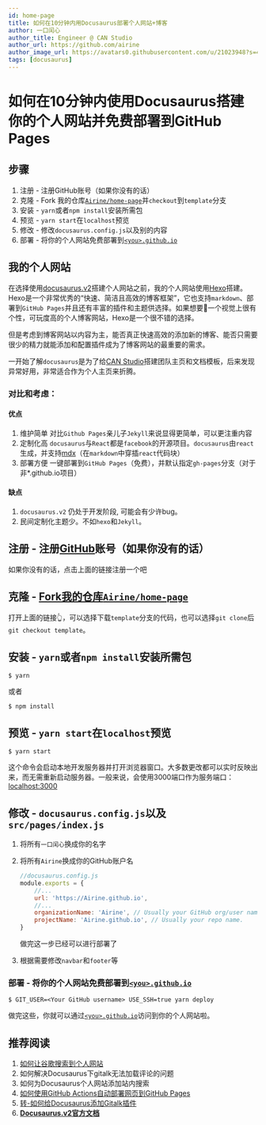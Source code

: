 ```yaml
---
id: home-page
title: 如何在10分钟内用Docusaurus部署个人网站+博客
author: 一口闰心
author_title: Engineer @ CAN Studio
author_url: https://github.com/airine
author_image_url: https://avatars0.githubusercontent.com/u/21023948?s=400&u=e58fbc5dd11690f1bfa846950fd988017a24de81&v=4
tags: [docusaurus]
---
```


# 如何在10分钟内使用Docusaurus搭建你的个人网站并免费部署到GitHub Pages

## 步骤

1. 注册 - 注册GitHub账号（如果你没有的话）
2. 克隆 - Fork 我的仓库[`Airine/home-page`](https://github.com/airine/home-page)并`checkout`到`template`分支
3. 安装 - `yarn`或者`npm install`安装所需包
4. 预览 - `yarn start`在`localhost`预览
5. 修改 - 修改`docusaurus.config.js`以及别的内容
6. 部署 - 将你的个人网站免费部署到[`<you>.github.io`](https://blog.aaron-xin.tech/)

<!--truncate-->

## 我的个人网站

在选择使用[docusaurus.v2](https://v2.docusaurus.io/)搭建个人网站之前，我的个人网站使用[Hexo](https://hexo.io/)搭建。Hexo是一个非常优秀的“快速、简洁且高效的博客框架”，它也支持`markdown`、部署到`GitHub Pages`并且还有丰富的插件和主题供选择。如果想要一个视觉上很有个性，可玩度高的个人博客网站，Hexo是一个很不错的选择。

但是考虑到博客网站以内容为主，能否真正快速高效的添加新的博客、能否只需要很少的精力就能添加和配置插件成为了博客网站的最重要的需求。

一开始了解`docusaurus`是为了给[CAN Studio](https://github.com/SUSTech-CANStudio/SUSTech-CANStudio.github.io)搭建团队主页和文档模板，后来发现异常好用，非常适合作为个人主页来折腾。

### 对比和考虑：

#### 优点
1. 维护简单
    对比`Github Pages`亲儿子`Jekyll`来说显得更简单，可以更注重内容
2. 定制化高
    `docusaurus`与`React`都是`facebook`的开源项目。`docusaurus`由`react`生成，并支持[mdx](https://mdxjs.com)（在`markdown`中穿插`react`代码块）
3. 部署方便
    一键部署到`GitHub Pages`（免费），并默认指定`gh-pages`分支（对于非*.github.io项目）

#### 缺点
1. `docusaurus.v2` 仍处于开发阶段, 可能会有少许bug。
2. 民间定制化主题少。不如`hexo`和`Jekyll`。

## 注册 - 注册[GitHub](https://github.com/join)账号（如果你没有的话）

如果你没有的话，点击上面的链接注册一个吧

## 克隆 - [Fork我的仓库`Airine/home-page`](https://github.com/Airine/home-page/tree/template)

打开上面的链接👆，可以选择下载`template`分支的代码，也可以选择`git clone`后`git checkout template`。


## 安装 - `yarn`或者`npm install`安装所需包

```shell
$ yarn
```
或者
```shell
$ npm install
```

## 预览 - `yarn start`在`localhost`预览

```shell
$ yarn start
```

这个命令会启动本地开发服务器并打开浏览器窗口。大多数更改都可以实时反映出来，而无需重新启动服务器。一般来说，会使用3000端口作为服务端口：[localhost:3000](http://localhost:3000)

## 修改 - `docusaurus.config.js`以及`src/pages/index.js`

1. 将所有`一口闰心`换成你的名字

2. 将所有`Airine`换成你的GitHub账户名

    ```javascript
    //docusaurus.config.js
    module.exports = {
        //...
        url: 'https://Airine.github.io',
        //...
        organizationName: 'Airine', // Usually your GitHub org/user name.
        projectName: 'Airine.github.io', // Usually your repo name.
    }
    ```

    做完这一步已经可以进行部署了

3. 根据需要修改`navbar`和`footer`等

### 部署 - 将你的个人网站免费部署到[`<you>.github.io`](https://blog.aaron-xin.tech/)

```shell
$ GIT_USER=<Your GitHub username> USE_SSH=true yarn deploy
```

做完这些，你就可以通过[`<you>.github.io`](https://blog.aaron-xin.tech/)访问到你的个人网站啦。

## 推荐阅读

1. [如何让谷歌搜索到个人网站](/blog/google-search)
2. 如何解决Docusaurus下gitalk无法加载评论的问题
3. 如何为Docusaurus个人网站添加站内搜索
4. [如何使用GitHub Actions自动部署网页到GitHub Pages](/blog/github-actions)
5. [转-如何给Docusaurus添加Gitalk插件](/blog/gitalk)
6. [**Docusaurus.v2官方文档**](https://v2.docusaurus.io/)